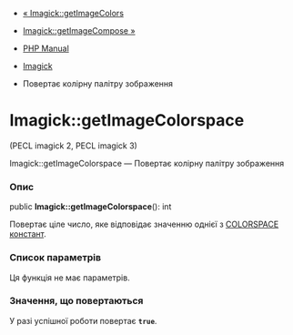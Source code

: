 - [« Imagick::getImageColors](imagick.getimagecolors.md)
- [Imagick::getImageCompose »](imagick.getimagecompose.md)

- [PHP Manual](index.md)
- [Imagick](class.imagick.md)
- Повертає колірну палітру зображення

# Imagick::getImageColorspace

(PECL imagick 2, PECL imagick 3)

Imagick::getImageColorspace — Повертає колірну палітру зображення

### Опис

public **Imagick::getImageColorspace**(): int

Повертає ціле число, яке відповідає значенню однієї з [COLORSPACE
констант](imagick.constants.md#imagick.constants.colorspace).

### Список параметрів

Ця функція не має параметрів.

### Значення, що повертаються

У разі успішної роботи повертає **`true`**.
